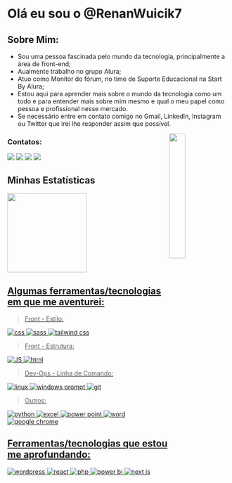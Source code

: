 # Olá eu sou o @RenanWuicik7

## Sobre Mim:

- Sou uma pessoa fascinada pelo mundo da tecnologia, principalmente a área de front-end;
- Aualmente trabalho no grupo Alura;
- Atuo como Monitor do fórum, no time de Suporte Educacional na Start By Alura;
- Estou aqui para aprender mais sobre o mundo da tecnologia como um todo e para entender mais sobre mim mesmo e qual o meu papel como pessoa e profissional nesse mercado.
- Se necessário entre em contato comigo no Gmail, LinkedIn, Instagram ou Twitter que irei lhe responder assim que possível.

<img src="https://imgur.com/K5lK68n.png" width="27%" align="right">

### Contatos:
<a href ="mailto:renan.wuicik@alura.com.br"><img src="https://img.shields.io/badge/Gmail-D14836?style=for-the-badge&logo=gmail&logoColor=white" target="_blank"></a>
<a href="https://www.linkedin.com/in/renan-cezar-wuicik-17461b244/" target="_blank"><img src="https://img.shields.io/badge/-LinkedIn-%230077B5?style=for-the-badge&logo=linkedin&logoColor=white" target="_blank"></a>
<a href = "https://twitter.com/R7Wuicik"><img src="https://img.shields.io/badge/Twitter-1DA1F2?style=for-the-badge&logo=twitter&logoColor=white" target="_blank"></a>
<a href="https://www.instagram.com/r.c.wuicik/"><img src="https://img.shields.io/badge/Instagram-fa2d18?style=for-the-badge&logo=instagram&logoColor=white" target="_blank"></a>

## Minhas Estatísticas
<div>
<a href="https://github.com/RenanWuicik7">
<img height="180em" src="https://github-readme-stats.vercel.app/api/top-langs/?username=RenanWuicik7&layout=compact&langs_count=7&theme=merko"/>
<!-- <img height="180em" src="https://github-readme-stats.vercel.app/api?username=RenanWuicik7&show_icons=true&theme=merko&include_all_commits=true&count_private=true"/> -->
</div>
  
## Algumas ferramentas/tecnologias em que me aventurei:

> Front - Estilo:
> 
![css](https://img.shields.io/badge/CSS3-1572B6?style=for-the-badge&logo=css3&logoColor=white)
![sass](https://img.shields.io/badge/Sass-CC6699?style=for-the-badge&logo=sass&logoColor=white)
![tailwind css](https://img.shields.io/badge/Tailwind_CSS-38B2AC?style=for-the-badge&logo=tailwind-css&logoColor=white)


> Front - Estrutura:
> 
![JS](https://img.shields.io/badge/JavaScript-323330?style=for-the-badge&logo=javascript&logoColor=F7DF1E)
![html](https://img.shields.io/badge/HTML5-E34F26?style=for-the-badge&logo=html5&logoColor=white)


> Dev-Ops - Linha de Comando:
> 
![linux](https://img.shields.io/badge/Linux-E34F26?style=for-the-badge&logo=linux&logoColor=black)
![windows prompt](https://img.shields.io/badge/Windows%20Prompt-017AD7?style=for-the-badge&logo=windows&logoColor=white)
![git](https://img.shields.io/badge/GIT-E44C30?style=for-the-badge&logo=git&logoColor=white)


> Outros:
>
![python](https://img.shields.io/badge/Python-FFD43B?style=for-the-badge&logo=python&logoColor=blue)
![excel](https://img.shields.io/badge/Microsoft_Excel-217346?style=for-the-badge&logo=microsoft-excel&logoColor=white)
![power point](https://img.shields.io/badge/Microsoft_PowerPoint-B7472A?style=for-the-badge&logo=microsoft-powerpoint&logoColor=white)
![word](https://img.shields.io/badge/Microsoft_Word-2B579A?style=for-the-badge&logo=microsoft-word&logoColor=white)
![google chrome](https://img.shields.io/badge/Google_chrome-4285F4?style=for-the-badge&logo=Google-chrome&logoColor=white)


## Ferramentas/tecnologias que estou me aprofundando:
![wordpress](https://img.shields.io/badge/WordPress-006E93?style=for-the-badge&logo=wordpress&logoColor=white)
![react](https://img.shields.io/badge/React-20232A?style=for-the-badge&logo=react&logoColor=61DAFB)
![php](https://img.shields.io/badge/PHP-777BB4?style=for-the-badge&logo=php&logoColor=white)
![power bi](https://img.shields.io/badge/Microsoft_PowerBI-B7472A?style=for-the-badge&logo=microsoft-powerbi&logoColor=white)
![next js](https://img.shields.io/badge/Next_JS-100000?style=for-the-badge&logo=node.js&logoColor=white)
